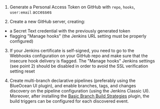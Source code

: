 1. Generate a Personal Access Token on GitHub with `repo`, `hooks`, `user:email` accesses

2. Create a new GitHub server, creating:
  * a Secret Text credential with the previously generated token
  * flagging "Manage hooks" (the Jenkins URL setting must be properly configured)

3. If your Jenkins certificate is self-signed, you need to go to the Webhooks configuration on your GitHub repo and make sure that the insecure hook delivery is flagged. The "Manage hooks" Jenkins settings (see point 2) should be disabled in order to avoid the SSL verification setting reset

4. Create multi-branch declarative pipelines (preferably using the BlueOcean UI plugin), and enable branches, tags, and changes discovery on the pipeline configuration (using the Jenkins Classic UI). Moreover, after installing the [Basic Branch Build Strategies](https://plugins.jenkins.io/basic-branch-build-strategies) plugin, the build triggers can be configured for each discovered event.
